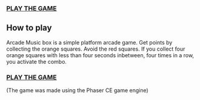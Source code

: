 ### [PLAY THE GAME](https://nilasrd.github.io/arcade/arcade/index.html)

## How to play
Arcade Music box is a simple platform arcade game.
Get points by collecting the orange squares.
Avoid the red squares.
If you collect four orange squares with less than four seconds inbetween, four times in a row, you activate the combo. 

### [PLAY THE GAME](https://nilasrd.github.io/arcade/arcade/index.html)

(The game was made using the Phaser CE game engine)


